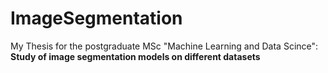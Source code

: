 # ImageSegmentation
My Thesis for the postgraduate MSc "Machine Learning and Data Scince": **Study of image segmentation models on different datasets**
